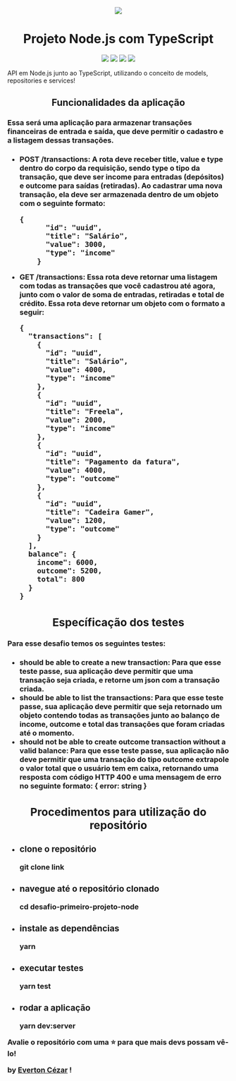 <p align="center">
  <img src=https://camo.githubusercontent.com/d25397e9df01fe7882dcc1cbc96bdf052ffd7d0c/68747470733a2f2f73746f726167652e676f6f676c65617069732e636f6d2f676f6c64656e2d77696e642f626f6f7463616d702d676f737461636b2f6865616465722d6465736166696f732e706e67>
</p>

<center><h1><strong>Projeto Node.js com TypeScript</strong></h1></center>

<p align="center">
  <img src="https://img.shields.io/badge/tech-Back--end-brown">
  <img src="https://img.shields.io/badge/framework-NodeJS-green">
  <img src="https://img.shields.io/badge/framework-TypeScript-blue">
  <img src="https://img.shields.io/badge/source-Rocketseat-blueviolet">
</p>


<p> API em Node.js junto ao TypeScript, utilizando o conceito de models, repositories e services! </a></p>


<center><h2>Funcionalidades da aplicação</h2></center>
<h3>
Essa será uma aplicação para armazenar transações financeiras de entrada e saída, que deve permitir o cadastro e a listagem dessas transações.<h3>
<ul>
    <li><strong>POST /transactions:</strong> A rota deve receber title, value e type dentro do corpo da requisição, sendo type o tipo da transação, que deve ser income para entradas (depósitos) e outcome para saídas (retiradas). Ao cadastrar uma nova transação, ela deve ser armazenada dentro de um objeto com o seguinte formato:
    <div ><pre>{
      <span ><span >"</span>id<span >"</span></span>: <span ><span >"</span>uuid<span >"</span></span>,
      <span ><span >"</span>title<span >"</span></span>: <span ><span >"</span>Salário<span >"</span></span>,
      <span ><span >"</span>value<span >"</span></span>: <span >3000</span>,
      <span ><span >"</span>type<span >"</span></span>: <span ><span >"</span>income<span >"</span></span>
    }</pre></div>
    </li>
    <li><strong>GET /transactions:</strong> Essa rota deve retornar uma listagem com todas as transações que você cadastrou até agora, junto com o valor de soma de entradas, retiradas e total de crédito. Essa rota deve retornar um objeto com o formato a seguir:
    <div ><pre>{
  <span ><span >"</span>transactions<span >"</span></span>: [
    {
      <span ><span >"</span>id<span >"</span></span>: <span ><span >"</span>uuid<span >"</span></span>,
      <span ><span >"</span>title<span >"</span></span>: <span ><span >"</span>Salário<span >"</span></span>,
      <span ><span >"</span>value<span >"</span></span>: <span >4000</span>,
      <span ><span >"</span>type<span >"</span></span>: <span ><span >"</span>income<span >"</span></span>
    },
    {
      <span ><span >"</span>id<span >"</span></span>: <span ><span >"</span>uuid<span >"</span></span>,
      <span ><span >"</span>title<span >"</span></span>: <span ><span >"</span>Freela<span >"</span></span>,
      <span ><span >"</span>value<span >"</span></span>: <span >2000</span>,
      <span ><span >"</span>type<span >"</span></span>: <span ><span >"</span>income<span >"</span></span>
    },
    {
      <span ><span >"</span>id<span >"</span></span>: <span ><span >"</span>uuid<span >"</span></span>,
      <span ><span >"</span>title<span >"</span></span>: <span ><span >"</span>Pagamento da fatura<span >"</span></span>,
      <span ><span >"</span>value<span >"</span></span>: <span >4000</span>,
      <span ><span >"</span>type<span >"</span></span>: <span ><span >"</span>outcome<span >"</span></span>
    },
    {
      <span ><span >"</span>id<span >"</span></span>: <span ><span >"</span>uuid<span >"</span></span>,
      <span ><span >"</span>title<span >"</span></span>: <span ><span >"</span>Cadeira Gamer<span >"</span></span>,
      <span ><span >"</span>value<span >"</span></span>: <span >1200</span>,
      <span ><span >"</span>type<span >"</span></span>: <span ><span >"</span>outcome<span >"</span></span>
    }
  ],
  <span ></span>balance<span >"</span></span>: {
    <span ></span>income<span >"</span></span>: <span >6000</span>,
    <span ></span>outcome<span >"</span></span>: <span >5200</span>,
    <span ></span>total<span >"</span></span>: <span >800</span>
  }
}</pre></div>
    </li>
</ul>

<center><h2>Específicação dos testes</h2></center>
<h3>Para esse desafio temos os seguintes testes:<h3>
<ul>
    <li><strong>should be able to create a new transaction:</strong> Para que esse teste passe, sua aplicação deve permitir que uma transação seja criada, e retorne um json com a transação criada.</li>
    <li><strong>should be able to list the transactions:</strong> Para que esse teste passe, sua aplicação deve permitir que seja retornado um objeto contendo todas as transações junto ao balanço de income, outcome e total das transações que foram criadas até o momento.</li>
    <li><strong>should not be able to create outcome transaction without a valid balance:</strong> Para que esse teste passe, sua aplicação não deve permitir que uma transação do tipo outcome extrapole o valor total que o usuário tem em caixa, retornando uma resposta com código HTTP 400 e uma mensagem de erro no seguinte formato: { error: string }</li>
</ul>


<center><h2>Procedimentos para utilização do repositório</h2></center>

<ul>
    <li>
        <h3>clone o repositório </h3>
        <p>git clone link</p>
    </li>
    <li>
        <h3>navegue até o repositório clonado </h3>
        <p>cd desafio-primeiro-projeto-node</p>
    </li>
        <li>
        <h3>instale as dependências </h3>
        <p>yarn</p>
    </li>
    </li>
    <li>
        <h3>executar testes </h3>
        <p>yarn test</p>
    </li>
    <li>
        <h3>rodar a aplicação </h3>
        <p>yarn dev:server</p>
    </li>
</ul>


<p>Avalie o repositório com uma ⭐ para que mais devs possam vê-lo!</p>


<p>by <a href="https://www.linkedin.com/in/everton-c%C3%A9zar-3763a133/">Everton Cézar</a> !</p>

